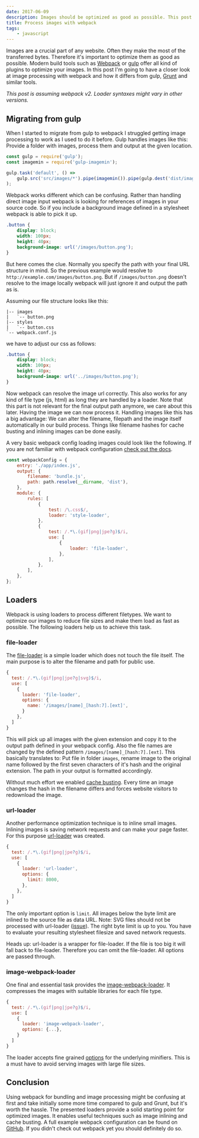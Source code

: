 ```yaml
---
date: 2017-06-09
description: Images should be optimized as good as possible. This post describes image processing with webpack and how it differs from gulp, Grunt and similar tools.
title: Process images with webpack
tags:
    - javascript
---
```


Images are a crucial part of any website. Often they make the most of the transferred bytes. Therefore it's important to optimize them as good as possible. Modern build tools such as [Webpack](https://webpack.js.org/) or [gulp](http://gulpjs.com/) offer all kind of plugins to optimize your images. In this post I'm going to have a closer look at image processing with webpack and how it differs from gulp, [Grunt](https://gruntjs.com/) and similar tools.

_This post is assuming webpack v2. Loader syntaxes might vary in other versions._

## Migrating from gulp

When I started to migrate from gulp to webpack I struggled getting image processing to work as I used to do it before. Gulp handles images like this: Provide a folder with images, process them and output at the given location.

```javascript
const gulp = require('gulp');
const imagemin = require('gulp-imagemin');

gulp.task('default', () =>
    gulp.src('src/images/*').pipe(imagemin()).pipe(gulp.dest('dist/images'))
);
```

Webpack works different which can be confusing. Rather than handling direct image input webpack is looking for references of images in your source code. So if you include a background image defined in a stylesheet webpack is able to pick it up.

```css
.button {
    display: block;
    width: 100px;
    height: 40px;
    background-image: url('/images/button.png');
}
```

But here comes the clue. Normally you specify the path with your final URL structure in mind. So the previous example would resolve to `http://example.com/images/button.png`. But if `/images/button.png` doesn't resolve to the image locally webpack will just ignore it and output the path as is.

Assuming our file structure looks like this:

```
|-- images
|   `-- button.png
|-- styles
|   `-- button.css
`-- webpack.conf.js
```

we have to adjust our css as follows:

```css
.button {
    display: block;
    width: 100px;
    height: 40px;
    background-image: url('../images/button.png');
}
```

Now webpack can resolve the image url correctly. This also works for any kind of file type (js, html) as long they are handled by a loader. Note that this part is not relevant for the final output path anymore, we care about this later. Having the image we can now process it. Handling images like this has a big advantage: We can alter the filename, filepath and the image itself automatically in our build process. Things like filename hashes for cache busting and inlining images can be done easily.

A very basic webpack config loading images could look like the following. If you are not familiar with webpack configuration [check out the docs](https://webpack.js.org/guides/get-started/).

```javascript
const webpackConfig = {
    entry: './app/index.js',
    output: {
        filename: 'bundle.js',
        path: path.resolve(__dirname, 'dist'),
    },
    module: {
        rules: [
            {
                test: /\.css$/,
                loader: 'style-loader',
            },
            {
                test: /.*\.(gif|png|jpe?g)$/i,
                use: [
                    {
                        loader: 'file-loader',
                    },
                ],
            },
        ],
    },
};
```

## Loaders

Webpack is using loaders to process different filetypes. We want to optimize our images to reduce file sizes and make them load as fast as possible. The following loaders help us to achieve this task.

### file-loader

The [file-loader](https://github.com/webpack-contrib/file-loader) is a simple loader which does not touch the file itself. The main purpose is to alter the filename and path for public use.

```javascript
{
  test: /.*\.(gif|png|jpe?g|svg)$/i,
  use: [
    {
      loader: 'file-loader',
      options: {
        name: '/images/[name]_[hash:7].[ext]',
      }
    },
  ]
}
```

This will pick up all images with the given extension and copy it to the output path defined in your webpack config. Also the file names are changed by the defined pattern `/images/[name]_[hash:7].[ext]`. This basically translates to: Put file in folder `images`, rename image to the original name followed by the first seven characters of it's hash and the original extension. The path in your output is formatted accordingly.

Without much effort we enabled [cache busting](https://www.keycdn.com/support/what-is-cache-busting/). Every time an image changes the hash in the filename differs and forces website visitors to redownload the image.

### url-loader

Another performance optimization technique is to inline small images. Inlining images is saving network requests and can make your page faster. For this purpose [url-loader](https://github.com/webpack-contrib/url-loader) was created.

```javascript
{
  test: /.*\.(gif|png|jpe?g)$/i,
  use: [
    {
      loader: 'url-loader',
      options: {
        limit: 8000,
      },
    },
  ]
}
```

The only important option is `limit`. All images below the byte limit are inlined to the source file as data URL. Note: SVG files should not be processed with url-loader ([issue](https://github.com/webpack-contrib/url-loader/issues/6#issuecomment-63182275)). The right byte limit is up to you. You have to evaluate your resulting stylesheet filesize and saved network requests.

<div class="notice"><p>Heads up: url-loader is a wrapper for file-loader. If the file is too big it will fall back to file-loader. Therefore you can omit the file-loader. All options are passed through.</p></div>

### image-webpack-loader

One final and essential task provides the [image-webpack-loader](https://github.com/tcoopman/image-webpack-loader). It compresses the images with suitable libraries for each file type.

```javascript
{
  test: /.*\.(gif|png|jpe?g)$/i,
  use: [
    {
      loader: 'image-webpack-loader',
      options: {...},
    }
  ]
}
```

The loader accepts fine grained [options](https://github.com/tcoopman/image-webpack-loader#usage) for the underlying minifiers. This is a must have to avoid serving images with large file sizes.

## Conclusion

Using webpack for bundling and image processing might be confusing at first and take initially some more time compared to gulp and Grunt, but it's worth the hassle. The presented loaders provide a solid starting point for optimized images. It enables useful techniques such as image inlining and cache busting. A full example webpack configuration can be found on [GitHub](https://gist.github.com/lgraubner/809b9c806c82366af34193ade5cfeb57). If you didn't check out webpack yet you should definitely do so.

